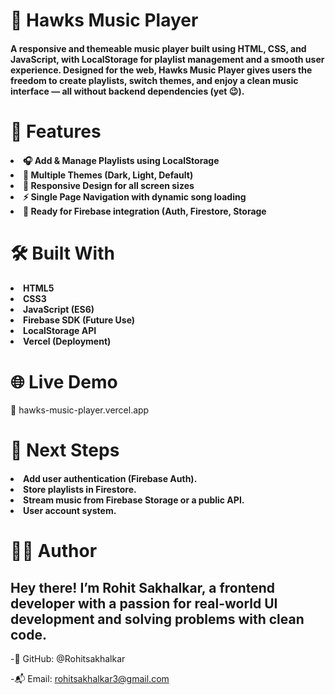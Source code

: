 <h1 text-align=center;>🎵 Hawks Music Player</h1>

<h4>A responsive and themeable music player built using HTML, CSS, and JavaScript, with LocalStorage for playlist management and a smooth user experience. Designed for the web, Hawks Music Player gives users the freedom to create playlists, switch themes, and enjoy a clean music interface — all without backend dependencies (yet 😉).</h4>

<h1 text-align=center;>🚀 Features </h1>

<h4><li>🎧 Add & Manage Playlists using LocalStorage</li>

<li>🎨 Multiple Themes (Dark, Light, Default)</li>

<li>📱 Responsive Design for all screen sizes</li>

<li>⚡ Single Page Navigation with dynamic song loading</li>

<li>💾 Ready for Firebase integration (Auth, Firestore, Storage </li></h4>


<h1 text-align=center;>🛠️ Built With </h1>

<h4><li>HTML5</li>

<li>CSS3</li>

<li>JavaScript (ES6)</li>

<li>Firebase SDK (Future Use)</li>

<li>LocalStorage API</li>

<li>Vercel (Deployment)</li></h4>


<h1 text-align=center;>🌐 Live Demo</h1>

🔗 hawks-music-player.vercel.app


<h1 text-align=center;>🔮 Next Steps</h1>

<h4>
 <li> Add user authentication (Firebase Auth).</li>
<li>
 Store playlists in Firestore. </li>

<li> Stream music from Firebase Storage or a public API. </li>

<li>User account system. </li></h4>

<h1 text-align="center"> 👨‍💻 Author</h1>
<h2> Hey there! I’m Rohit Sakhalkar, a frontend developer with a passion for real-world UI development and solving problems with clean code.</h2>

-🔗 GitHub: @Rohitsakhalkar

-📬 Email: rohitsakhalkar3@gmail.com
